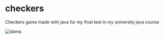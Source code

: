 # checkers
Checkers game made with java for my final test in my university java course


![dama](https://user-images.githubusercontent.com/37380835/43999475-943702a8-9e15-11e8-83bf-0dcf843359e8.png)
